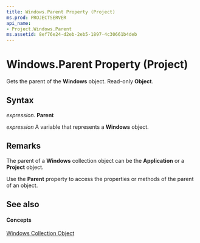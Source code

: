 ```yaml
---
title: Windows.Parent Property (Project)
ms.prod: PROJECTSERVER
api_name:
- Project.Windows.Parent
ms.assetid: 8ef76e24-d2eb-2eb5-1897-4c30661b4deb
---
```



# Windows.Parent Property (Project)

Gets the parent of the  **Windows** object. Read-only **Object**.


## Syntax

 _expression_. **Parent**

 _expression_ A variable that represents a **Windows** object.


## Remarks

The parent of a  **Windows** collection object can be the **Application** or a **Project** object.

Use the  **Parent** property to access the properties or methods of the parent of an object.


## See also


#### Concepts


[Windows Collection Object](windows-object-project.md)
